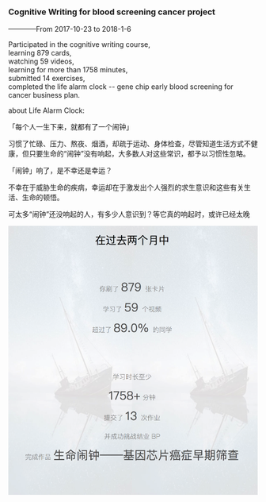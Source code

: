 ### Cognitive Writing for blood screening cancer project

————From 2017-10-23 to 2018-1-6 

Participated in the cognitive writing course, <br>
learning 879 cards, <br>
watching 59 videos, <br>
learning for more than 1758 minutes, <br>
submitted 14 exercises, <br>
completed the life alarm clock -- gene chip early blood screening for cancer business plan.

about Life Alarm Clock:

「每个人一生下来，就都有了一个闹钟」

习惯了忙碌、压力、熬夜、烟酒，却疏于运动、身体检查，尽管知道生活方式不健康，但只要生命的“闹钟”没有响起，大多数人对这些常识，都予以习惯性忽略。

「闹钟」响了，是不幸还是幸运？

不幸在于威胁生命的疾病，幸运却在于激发出个人强烈的求生意识和这些有关生活、生命的顿悟。

可太多“闹钟”还没响起的人，有多少人意识到？等它真的响起时，或许已经太晚

![](https://github.com/appletrue/CWblood/blob/master/%202018-01-07.png)

